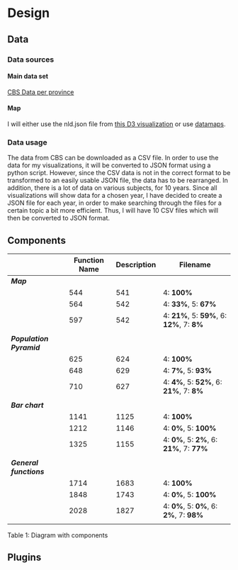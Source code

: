 # Design
## Data
### Data sources
#### Main data set
[CBS Data per province](https://opendata.cbs.nl/statline/#/CBS/nl/dataset/70072ned/table?ts=1528142338597)
#### Map
I will either use the nld.json file from [this D3 visualization](http://bl.ocks.org/phil-pedruco/9344373) or use [datamaps](http://datamaps.github.io/).

### Data usage
The data from CBS can be downloaded as a CSV file.
In order to use the data for my visualizations, it will be converted to JSON format using a python script.
However, since the CSV data is not in the correct format to be transformed to an easily usable JSON file, the data has to be rearranged.
In addition, there is a lot of data on various subjects, for 10 years. Since all visualizations will show data for a chosen year, I have decided to create a JSON file for each year, in order to make searching through the files for a certain topic a bit more efficient. Thus, I will have 10 CSV files which will then be converted to JSON format.

## Components

|             |Function Name |Description     | Filename               | 
|-------------|-----------|-----------------------|--------------------------------------------|
|***Map***|           |                       |                                            |      
|            |544        |541                    |4: **100%**                                 | 
|            |564        |542                    |4: **33%**, 5: **67%**                      | 
|            |597        |542                    |4: **21%**, 5: **59%**, 6: **12%**, 7: **8%**| 
|             |           |                       |                                            | 
|***Population Pyramid***  |           |                       |                                            | 
|            |625        |624                    |4: **100%**                                 | 
|            |648        |629                    |4: **7%**, 5: **93%**                       | 
|            |710        |627                    |4: **4%**, 5: **52%**, 6: **21%**, 7: **8%**| 
|             |           |                       |                                            | 
|***Bar chart***     |           |                       |                                            | 
|            |1141       |1125                   |4: **100%**                                 | 
|            |1212       |1146                   |4: **0%**, 5: **100%**                      | 
|            |1325       |1155                   |4: **0%**, 5: **2%**, 6: **21%**, 7: **77%**| 
|             |           |                       |                                            | 
|***General functions*** |          |                       |                                            | 
|            |1714       |1683                   |4: **100%**                                 | 
|            |1848       |1743                   |4: **0%**, 5: **100%**                      | 
|            |2028       |1827                   |4: **0%**, 5: **0%**, 6: **2%**, 7: **98%** | 
|             |           |                       |                                            | 
Table 1: Diagram with components
## Plugins
